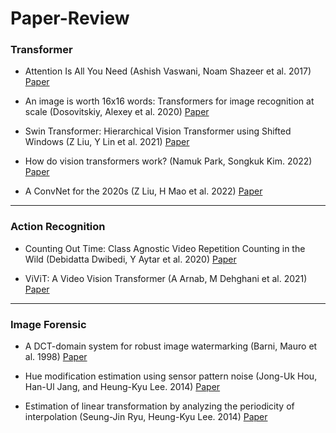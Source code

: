 # Paper-Review

### Transformer

- Attention Is All You Need (Ashish Vaswani, Noam Shazeer et al. 2017) <a href="https://proceedings.neurips.cc/paper/2017/file/3f5ee243547dee91fbd053c1c4a845aa-Paper.pdf">Paper</a>

- An image is worth 16x16 words: Transformers for image recognition at scale (Dosovitskiy, Alexey et al. 2020) <a href="https://arxiv.org/abs/2010.11929">Paper</a>

- Swin Transformer: Hierarchical Vision Transformer using Shifted Windows (Z Liu, Y Lin et al. 2021) <a href="https://openaccess.thecvf.com/content/ICCV2021/papers/Liu_Swin_Transformer_Hierarchical_Vision_Transformer_Using_Shifted_Windows_ICCV_2021_paper.pdf">Paper</a>

- How do vision transformers work? (Namuk Park, Songkuk Kim. 2022) <a href="https://arxiv.org/pdf/2202.06709.pdf">Paper</a>

- A ConvNet for the 2020s (Z Liu, H Mao et al. 2022) <a href="https://arxiv.org/pdf/2201.03545v2.pdf">Paper</a>

<hr>

### Action Recognition
- Counting Out Time: Class Agnostic Video Repetition Counting in the Wild (Debidatta Dwibedi, Y Aytar et al. 2020) <a href="https://openaccess.thecvf.com/content_CVPR_2020/papers/Dwibedi_Counting_Out_Time_Class_Agnostic_Video_Repetition_Counting_in_the_CVPR_2020_paper.pdf">Paper</a>

- ViViT: A Video Vision Transformer (A Arnab, M Dehghani et al. 2021) <a href="https://openaccess.thecvf.com/content/ICCV2021/papers/Arnab_ViViT_A_Video_Vision_Transformer_ICCV_2021_paper.pdf">Paper</a>
<hr>

### Image Forensic

- A DCT-domain system for robust image watermarking (Barni, Mauro et al. 1998) <a href="https://www.sciencedirect.com/science/article/pii/S0165168498000152">Paper</a>

- Hue modification estimation using sensor pattern noise (Jong-Uk Hou, Han-Ul Jang, and Heung-Kyu Lee. 2014) <a href="https://ieeexplore.ieee.org/stamp/stamp.jsp?arnumber=7026070">Paper</a>

- Estimation of linear transformation by analyzing the periodicity of interpolation (Seung-Jin Ryu, Heung-Kyu Lee. 2014) <a href="https://www.sciencedirect.com/science/article/pii/S016786551300370X">Paper</a>

